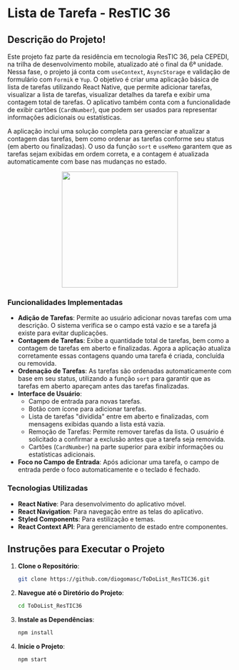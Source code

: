 # Lista de Tarefa - ResTIC 36

## Descrição do Projeto!

Este projeto faz parte da residência em tecnologia ResTIC 36, pela CEPEDI, na trilha de desenvolvimento mobile, atualizado até o final da 6ª unidade. Nessa fase, o projeto já conta com `useContext`, `AsyncStorage` e validação de formulário com `Formik` e `Yup`. O objetivo é criar uma aplicação básica de lista de tarefas utilizando React Native, que permite adicionar tarefas, visualizar a lista de tarefas, visualizar detalhes da tarefa e exibir uma contagem total de tarefas. O aplicativo também conta com a funcionalidade de exibir cartões (`CardNumber`), que podem ser usados para representar informações adicionais ou estatísticas.

A aplicação inclui uma solução completa para gerenciar e atualizar a contagem das tarefas, bem como ordenar as tarefas conforme seu status (em aberto ou finalizadas). O uso da função `sort` e `useMemo` garantem que as tarefas sejam exibidas em ordem correta, e a contagem é atualizada automaticamente com base nas mudanças no estado.

<p align="center">
  <img width="260" src="https://github.com/user-attachments/assets/c832fb65-736a-47e4-b835-e4dfd6aa452c">
</p>

### Funcionalidades Implementadas

- **Adição de Tarefas**: Permite ao usuário adicionar novas tarefas com uma descrição. O sistema verifica se o campo está vazio e se a tarefa já existe para evitar duplicações.
- **Contagem de Tarefas**: Exibe a quantidade total de tarefas, bem como a contagem de tarefas em aberto e finalizadas. Agora a aplicação atualiza corretamente essas contagens quando uma tarefa é criada, concluída ou removida.
- **Ordenação de Tarefas**: As tarefas são ordenadas automaticamente com base em seu status, utilizando a função `sort` para garantir que as tarefas em aberto apareçam antes das tarefas finalizadas.
- **Interface de Usuário**:
  - Campo de entrada para novas tarefas.
  - Botão com ícone para adicionar tarefas.
  - Lista de tarefas "dividida" entre em aberto e finalizadas, com mensagens exibidas quando a lista está vazia.
  - Remoção de Tarefas: Permite remover tarefas da lista. O usuário é solicitado a confirmar a exclusão antes que a tarefa seja removida.
  - Cartões (`CardNumber`) na parte superior para exibir informações ou estatísticas adicionais.
- **Foco no Campo de Entrada**: Após adicionar uma tarefa, o campo de entrada perde o foco automaticamente e o teclado é fechado.

### Tecnologias Utilizadas

- **React Native**: Para desenvolvimento do aplicativo móvel.
- **React Navigation**: Para navegação entre as telas do aplicativo.
- **Styled Components**: Para estilização e temas.
- **React Context API**: Para gerenciamento de estado entre componentes.

## Instruções para Executar o Projeto

1. **Clone o Repositório**:

   ```bash
   git clone https://github.com/diogomasc/ToDoList_ResTIC36.git
   ```

2. **Navegue até o Diretório do Projeto**:

   ```bash
   cd ToDoList_ResTIC36
   ```

3. **Instale as Dependências**:

   ```bash
   npm install
   ```

4. **Inicie o Projeto**:
   ```bash
   npm start
   ```
